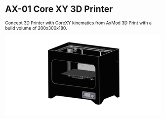 # AX-01 Core XY 3D Printer

Concept 3D Printer with CoreXY kinematics from AxMod 3D Print with a build volume of 200x300x180. 

<img src="https://raw.githubusercontent.com/AxMod3DPrint/AX-01/master/AX-01.png" />
